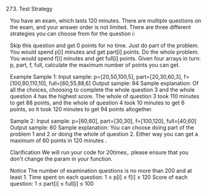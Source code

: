 273. Test Strategy

You have an exam, which lasts 120 minutes. There are multiple questions on the exam, and your answer order is not limited. There are three different strategies you can choose from for the question i:

Skip this question and get 0 points for no time.
Just do part of the problem. You would spend p[i] minutes and get part[i] points.
Do the whole problem. You would spend f[i] minutes and get full[i] points.
Given four arrays in turn: p, part, f, full, calculate the maximum number of points you can get.

Example
Sample 1:
Input sample: p=[20,50,100,5], part=[20,30,60,3], f=[100,80,110,10], full=[60,55,88,6]
Output sample: 94
Sample explanation: Of all the choices, choosing to complete the whole question 3 and the whole question 4 has the highest score. The whole of question 3 took 110 minutes to get 88 points, and the whole of question 4 took 10 minutes to get 6 points, so it took 120 minutes to get 94 points altogether.

Sample 2:
Input sample: p=[60,60], part=[30,30], f=[100,120], full=[40,60]
Output sample: 60
Sample explanation: You can choose doing part of the problem 1 and 2 or doing the whole of question 2. Either way you can get a maximum of 60 points in 120 minutes .

Clarification
We will run your code for 20times,. please ensure that you don't change the param in your function.

Notice
The number of examination questions is no more than 200 and at least 1.
Time spent on each question: 1 ≤ p[i] ≤ f[i] ≤ 120
Score of each question: 1 ≤ part[i] ≤ full[i] ≤ 100


